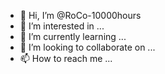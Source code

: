 - 👋 Hi, I’m @RoCo-10000hours
- 👀 I’m interested in ...
- 🌱 I’m currently learning ...
- 💞️ I’m looking to collaborate on ...
- 📫 How to reach me ...

<!---
RoCo-10000hours/RoCo-10000hours is a ✨ special ✨ repository because its `README.md` (this file) appears on your GitHub profile.
You can click the Preview link to take a look at your changes.
--->
